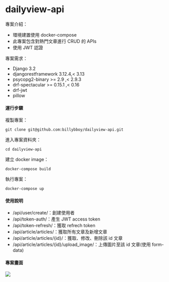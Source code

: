 # dailyview-api

專案介紹：
- 環境建置使用 docker-compose
- 此專案包含對熱門文章進行 CRUD 的 APIs
- 使用 JWT 認證

專案需求：
- Django 3.2
- djangorestframework 3.12.4,< 3.13
- psycopg2-binary >= 2.9 ,< 2.9.3
- drf-spectacular >= 0.15.1 ,< 0.16
- drf-jwt
- pillow

<h4><b>運行步驟</b></h4>

複製專案：
```
git clone git@github.com:billybboy/dailyview-api.git
```
進入專案資料夾：
```
cd dailyview-api
```
建立 docker image：
```
docker-compose build
```
執行專案：
```
docker-compose up
```

<h4><b>使用說明</b></h4>

- /api/user/create/：創建使用者
- /api/token-auth/：產生 JWT access token
- /api/token-refresh/：獲取 refrech token
- /api/article/articles/：獲取所有文章及新增文章
- /api/article/articles/{id}/：獲取、修改、刪除該 id 文章
- /api/article/articles/{id}/upload_image/：上傳圖片至該 id 文章(使用 form-data)

<h4><b>專案畫面</b></h4>

![](https://upload.cc/i1/2023/08/24/3bdO2Y.jpg)
